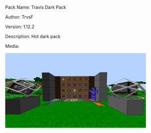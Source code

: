 Pack Name: Travis Dark Pack


Author: TrvsF

Version: 1.12.2

Description: Hot dark pack

Media: 

![image](image.png)